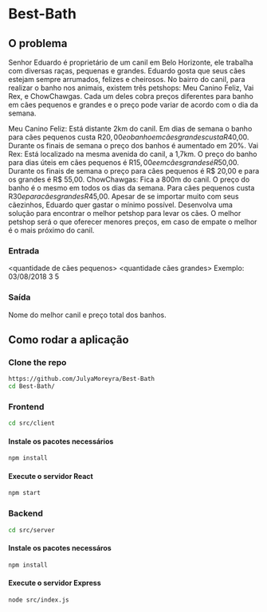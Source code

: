 # Best-Bath

## O problema

Senhor Eduardo é proprietário de um canil em Belo Horizonte, ele trabalha com diversas raças, pequenas e grandes. Eduardo gosta que seus cães estejam sempre arrumados, felizes e cheirosos.
No bairro do canil, para realizar o banho nos animais, existem três petshops: Meu Canino Feliz, Vai Rex, e ChowChawgas. Cada um deles cobra preços diferentes para banho em cães pequenos e grandes e o preço pode variar de acordo com o dia da semana.

Meu Canino Feliz: Está distante 2km do canil. Em dias de semana o banho para cães pequenos custa R$20,00 e o banho em cães grandes custa R$40,00. Durante os finais de semana o preço dos banhos é aumentado em 20%.
Vai Rex: Está localizado na mesma avenida do canil, a 1,7km. O preço do banho para dias úteis em cães pequenos é R$15,00 e em cães grandes é R$50,00. Durante os finais de semana o preço para cães pequenos é R$ 20,00 e para os grandes é R$ 55,00.
ChowChawgas: Fica a 800m do canil. O preço do banho é o mesmo em todos os dias da semana. Para cães pequenos custa R$30 e para cães grandes R$45,00.
Apesar de se importar muito com seus cãezinhos, Eduardo quer gastar o mínimo possível. Desenvolva uma solução para encontrar o melhor petshop para levar os cães. O melhor petshop será o que oferecer menores preços, em caso de empate o melhor é o mais próximo do canil.

### Entrada

<data> <quantidade de cães pequenos> <quantidade cães grandes>
Exemplo: 03/08/2018 3 5

### Saída

Nome do melhor canil e preço total dos banhos.

## Como rodar a aplicação

### Clone the repo

```bash
https://github.com/JulyaMoreyra/Best-Bath
cd Best-Bath/
```

### Frontend

```bash
cd src/client
```

#### Instale os pacotes necessários

```bash
npm install
```

#### Execute o servidor React

```bash
npm start
```

### Backend

```bash
cd src/server
```

#### Instale os pacotes necessáros

```bash
npm install
```

#### Execute o servidor Express

```bash
node src/index.js
```
